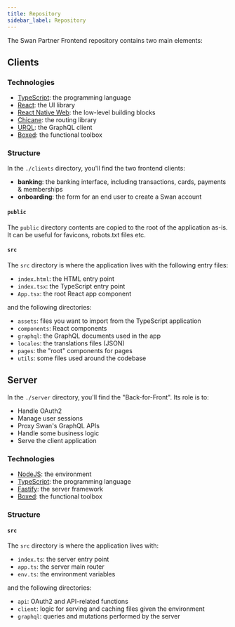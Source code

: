 ```yaml
---
title: Repository
sidebar_label: Repository
---
```


The Swan Partner Frontend repository contains two main elements:

## Clients

### Technologies

- [TypeScript](https://www.typescriptlang.org/): the programming language
- [React](https://react.dev/): the UI library
- [React Native Web](https://necolas.github.io/react-native-web/): the low-level building blocks
- [Chicane](https://swan-io.github.io/chicane/): the routing library
- [URQL](https://formidable.com/open-source/urql/): the GraphQL client
- [Boxed](https://swan-io.github.io/boxed/): the functional toolbox

### Structure

In the `./clients` directory, you'll find the two frontend clients:

- **banking**: the banking interface, including transactions, cards, payments & memberships
- **onboarding**: the form for an end user to create a Swan account

#### `public`

The `public` directory contents are copied to the root of the application as-is. It can be useful for favicons, robots.txt files etc.

#### `src`

The `src` directory is where the application lives with the following entry files:

- `index.html`: the HTML entry point
- `index.tsx`: the TypeScript entry point
- `App.tsx`: the root React app component

and the following directories:

- `assets`: files you want to import from the TypeScript application
- `components`: React components
- `graphql`: the GraphQL documents used in the app
- `locales`: the translations files (JSON)
- `pages`: the "root" components for pages
- `utils`: some files used around the codebase

## Server

In the `./server` directory, you'll find the "Back-for-Front". Its role is to:

- Handle OAuth2
- Manage user sessions
- Proxy Swan's GraphQL APIs
- Handle some business logic
- Serve the client application

### Technologies

- [NodeJS](https://nodejs.org/en): the environment
- [TypeScript](https://www.typescriptlang.org/): the programming language
- [Fastify](https://www.fastify.io/): the server framework
- [Boxed](https://swan-io.github.io/boxed/): the functional toolbox

### Structure

#### `src`

The `src` directory is where the application lives with:

- `index.ts`: the server entry point
- `app.ts`: the server main router
- `env.ts`: the environment variables

and the following directories:

- `api`: OAuth2 and API-related functions
- `client`: logic for serving and caching files given the environment
- `graphql`: queries and mutations performed by the server
